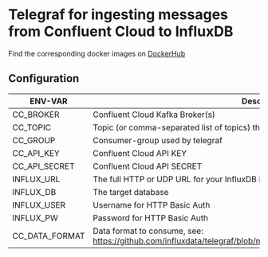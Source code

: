 # Telegraf for ingesting messages from Confluent Cloud to InfluxDB

Find the corresponding docker images on [DockerHub](https://hub.docker.com/r/wtkw/telegraf-cc-influx)

## Configuration
| ENV-VAR | Desc |
|--|--|
| CC_BROKER | Confluent Cloud Kafka Broker(s) |
| CC_TOPIC | Topic (or comma-separated list of topics) that will be consumed |
| CC_GROUP | Consumer-group used by telegraf |
| CC_API_KEY | Confluent Cloud API KEY |
| CC_API_SECRET | Confluent Cloud API SECRET |
| INFLUX_URL | The full HTTP or UDP URL for your InfluxDB instance |
| INFLUX_DB | The target database |
| INFLUX_USER | Username for HTTP Basic Auth |
| INFLUX_PW | Password for HTTP Basic Auth |
| CC_DATA_FORMAT | Data format to consume, see: https://github.com/influxdata/telegraf/blob/master/docs/DATA_FORMATS_INPUT.md | 